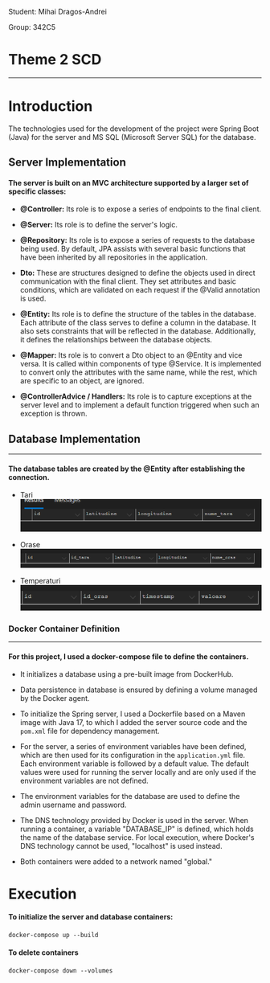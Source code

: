 Student: Mihai Dragos-Andrei

Group: 342C5


# Theme 2 SCD

---

# Introduction


The technologies used for the development of the project were Spring Boot (Java) for the server 
and MS SQL (Microsoft Server SQL) for the database.

## **Server Implementation**

#### The server is built on an MVC architecture supported by a larger set of specific classes:
* **@Controller:** Its role is to expose a series of endpoints to the final client.


* **@Server:** Its role is to define the server's logic.


* **@Repository:** Its role is to expose a series of requests to the database being used. By default, JPA assists with 
several basic functions that have been inherited by all repositories in the application.


* **Dto:** These are structures designed to define the objects used in direct communication with the final client. 
They set attributes and basic conditions, which are validated on each request if the @Valid annotation is used.


* **@Entity:** Its role is to define the structure of the tables in the database. Each attribute of the class serves 
to define a column in the database. It also sets constraints that will be reflected in the database. Additionally, 
it defines the relationships between the database objects.


* **@Mapper:** Its role is to convert a Dto object to an @Entity and vice versa. It is called within components of 
type @Service. It is implemented to convert only the attributes with the same name, while the rest, which are specific
to an object, are ignored.


* **@ControllerAdvice / Handlers:** Its role is to capture exceptions at the server level and to implement a default 
function triggered when such an exception is thrown.


## **Database Implementation**

---
#### The database tables are created by the @Entity after establishing the connection.

* Tari
![img.png](src/main/resources/static/tari.png)

* Orase
![img.png](src/main/resources/static/orase.png)

* Temperaturi
![img.png](src/main/resources/static/temperaturi.png)

  
### **Docker Container Definition**

---
#### For this project, I used a docker-compose file to define the containers. 

* It initializes a database using a pre-built image from DockerHub. 


* Data persistence in database is ensured by defining a volume managed by the Docker agent. 


* To initialize the Spring server, I used a Dockerfile based on a Maven image with Java 17, to which I added the server 
source code and the `pom.xml` file for dependency management. 


* For the server, a series of environment variables have been defined, which are then used for its configuration in 
the `application.yml` file. Each environment variable is followed by a default value. The default values were used for 
running the server locally and are only used if the environment variables are not defined.


* The environment variables for the database are used to define the admin username and password.


* The DNS technology provided by Docker is used in the server. When running a container, a variable "DATABASE_IP" is 
defined, which holds the name of the database service. For local execution, where Docker's DNS technology cannot be 
used, "localhost" is used instead.


* Both containers were added to a network named "global."

# Execution

#### To initialize the server and database containers:

    docker-compose up --build

#### To delete containers 
    
    docker-compose down --volumes
